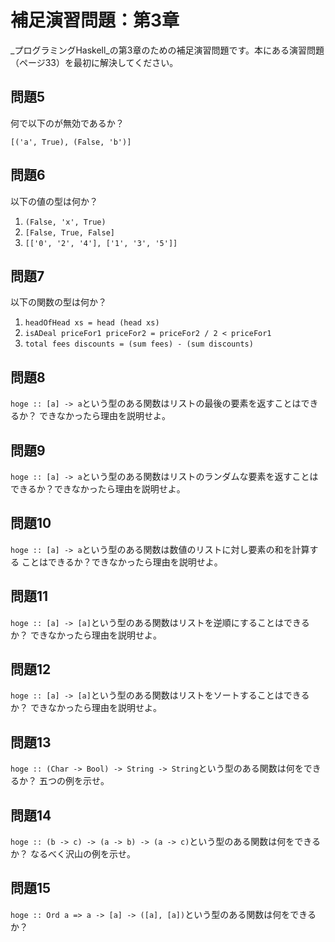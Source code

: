 補足演習問題：第3章
===================

_プログラミングHaskell_の第3章のための補足演習問題です。本にある演習問題
（ページ33）を最初に解決してください。

問題5
-----

何で以下のが無効であるか？

    [('a', True), (False, 'b')]

問題6
-----

以下の値の型は何か？

1. `(False, 'x', True)`
2. `[False, True, False]`
3. `[['0', '2', '4'], ['1', '3', '5']]`

問題7
-----

以下の関数の型は何か？

1. `headOfHead xs = head (head xs)`
2. `isADeal priceFor1 priceFor2 = priceFor2 / 2 < priceFor1`
3. `total fees discounts = (sum fees) - (sum discounts)`

問題8
-----

`hoge :: [a] -> a`という型のある関数はリストの最後の要素を返すことはできるか？
できなかったら理由を説明せよ。

問題9
-----

`hoge :: [a] -> a`という型のある関数はリストのランダムな要素を返すことは
できるか？できなかったら理由を説明せよ。

問題10
------

`hoge :: [a] -> a`という型のある関数は数値のリストに対し要素の和を計算する
ことはできるか？できなかったら理由を説明せよ。

問題11
------

`hoge :: [a] -> [a]`という型のある関数はリストを逆順にすることはできるか？
できなかったら理由を説明せよ。

問題12
------

`hoge :: [a] -> [a]`という型のある関数はリストをソートすることはできるか？
できなかったら理由を説明せよ。

問題13
------

`hoge :: (Char -> Bool) -> String -> String`という型のある関数は何をできるか？
五つの例を示せ。

問題14
------

`hoge :: (b -> c) -> (a -> b) -> (a -> c)`という型のある関数は何をできるか？
なるべく沢山の例を示せ。

問題15
------

`hoge :: Ord a => a -> [a] -> ([a], [a])`という型のある関数は何をできるか？
